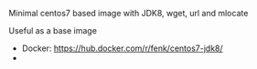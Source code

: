 Minimal centos7 based image with JDK8, wget, url and mlocate

Useful as a base image

* Docker: https://hub.docker.com/r/fenk/centos7-jdk8/
* 

